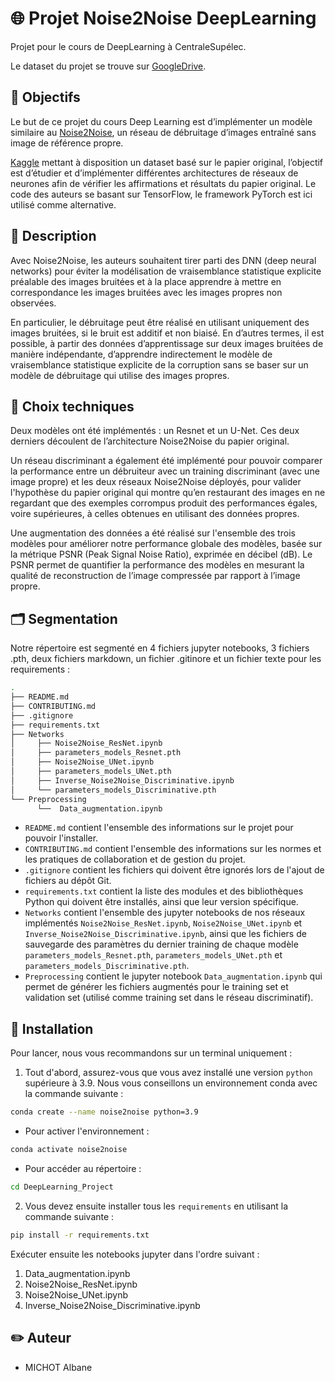 # :globe_with_meridians: Projet Noise2Noise DeepLearning
Projet pour le cours de DeepLearning à CentraleSupélec. 

Le dataset du projet se trouve sur [GoogleDrive](https://drive.google.com/drive/folders/166pH_Nfa0afFc2q_0gLWiRlhbKv8xAH2?usp=sharing).

## 🎯 Objectifs
Le but de ce projet du cours Deep Learning est d’implémenter un modèle similaire au [Noise2Noise](https://arxiv.org/pdf/1803.04189.pdf), un réseau de
débruitage d’images entraîné sans image de référence propre. 

[Kaggle](https://www.kaggle.com/datasets/mehrdadkianiosh/noisy-images?resource=download) mettant à disposition un dataset basé sur le papier original, l’objectif est d’étudier et d’implémenter différentes architectures de réseaux de neurones afin de vérifier les
affirmations et résultats du papier original. Le code des auteurs se basant sur TensorFlow, le framework PyTorch est ici utilisé comme alternative.

## :page_facing_up: Description
Avec Noise2Noise, les auteurs souhaitent tirer parti des DNN (deep neural networks) pour éviter la modélisation de vraisemblance statistique explicite préalable des images bruitées et à la place apprendre à mettre en correspondance les images bruitées avec les images propres non observées. 

En particulier, le débruitage peut être réalisé en utilisant uniquement des images bruitées, si le bruit est additif et non biaisé. En d’autres termes, il est possible, à partir des données d’apprentissage sur deux images bruitées de manière indépendante, d’apprendre indirectement le modèle de vraisemblance statistique explicite de la corruption sans se baser sur un modèle de débruitage qui utilise des images propres.

## 🤔 Choix techniques
Deux modèles ont été implémentés : un Resnet et un U-Net. Ces deux derniers découlent de l’architecture Noise2Noise du papier original. 

Un réseau discriminant a également été implémenté pour pouvoir comparer la performance entre un débruiteur avec un training discriminant (avec une image propre) et les deux réseaux Noise2Noise déployés, pour valider l'hypothèse du papier original qui montre qu’en restaurant des images en ne regardant que des exemples corrompus produit des performances égales, voire supérieures, à celles obtenues en utilisant des données propres. 

Une augmentation des données a été réalisé sur l'ensemble des trois modèles pour améliorer notre performance globale des modèles, basée sur la métrique PSNR (Peak Signal Noise Ratio), exprimée en décibel (dB). Le PSNR permet de quantifier la performance des modèles en mesurant la qualité de reconstruction de l’image compressée par rapport à l’image propre.

## :card_index_dividers: Segmentation
Notre répertoire est segmenté en 4 fichiers jupyter notebooks, 3 fichiers .pth, deux fichiers markdown, un fichier .gitinore et un fichier texte pour les requirements :

```bash 
.
├── README.md
├── CONTRIBUTING.md
├── .gitignore
├── requirements.txt 
├── Networks
│     ├── Noise2Noise_ResNet.ipynb
│     ├── parameters_models_Resnet.pth
│     ├── Noise2Noise_UNet.ipynb
│     ├── parameters_models_UNet.pth
│     ├── Inverse_Noise2Noise_Discriminative.ipynb
│     └── parameters_models_Discriminative.pth
└── Preprocessing
      └──  Data_augmentation.ipynb

```

- ``README.md`` contient l'ensemble des informations sur le projet pour pouvoir l'installer.
- ``CONTRIBUTING.md`` contient l'ensemble des informations sur les normes et les pratiques de collaboration et de gestion du projet.
- ``.gitignore`` contient les fichiers qui doivent être ignorés lors de l'ajout de fichiers au dépôt Git.
- ``requirements.txt`` contient la liste des modules et des bibliothèques Python qui doivent être installés, ainsi que leur version spécifique.
- ``Networks`` contient l'ensemble des jupyter notebooks de nos réseaux implémentés ``Noise2Noise_ResNet.ipynb``, ``Noise2Noise_UNet.ipynb`` et ``Inverse_Noise2Noise_Discriminative.ipynb``, ainsi que les fichiers de sauvegarde des paramètres du dernier training de chaque modèle ``parameters_models_Resnet.pth``, ``parameters_models_UNet.pth`` et ``parameters_models_Discriminative.pth``.
- ``Preprocessing`` contient le jupyter notebook ``Data_augmentation.ipynb`` qui permet de générer les fichiers augmentés pour le training set et validation set (utilisé comme training set dans le réseau discriminatif).

## :wrench: Installation
Pour lancer, nous vous recommandons sur un terminal uniquement :

1. Tout d'abord, assurez-vous que vous avez installé une version `python` supérieure à 3.9. Nous vous conseillons un environnement conda avec la commande suivante : 
```bash
conda create --name noise2noise python=3.9
```
- Pour activer l'environnement :
```bash
conda activate noise2noise
```
- Pour accéder au répertoire : 
```bash
cd DeepLearning_Project
```

2. Vous devez ensuite installer tous les `requirements` en utilisant la commande suivante :
```bash
pip install -r requirements.txt
```

Exécuter ensuite les notebooks jupyter dans l'ordre suivant : 

1. Data_augmentation.ipynb 
2. Noise2Noise_ResNet.ipynb
3. Noise2Noise_UNet.ipynb
4. Inverse_Noise2Noise_Discriminative.ipynb

## :pencil2: Auteur
- MICHOT Albane



